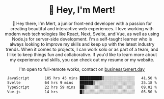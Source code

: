 <div align="center">
  <h1 align="center">👋 Hey, I'm Mert! </h1>
<p>
 🎉 Hey there, I'm Mert, a junior front-end developer with a passion for creating beautiful and interactive web experiences. I love working with modern web technologies like React, Next, Svelte, and Vue, as well as using Node.js for server-side development. I'm a self-taught learner who is always looking to improve my skills and keep up with the latest industry trends. When it comes to projects, I can work solo or as part of a team, and I like to keep things fun and collaborative. If you'd like to learn more about my experience and skills, you can check out my resume or my website.
</p>

  I'm open to full-remote works, contact on [business@mert.day](mailto:business@mert.day) 
  
<!--START_SECTION:waka-->

```txt
JavaScript       105 hrs 45 mins ██████████▒░░░░░░░░░░░░░░   41.50 %
Svelte           64 hrs 9 mins   ██████▒░░░░░░░░░░░░░░░░░░   25.18 %
TypeScript       22 hrs 59 mins  ██▒░░░░░░░░░░░░░░░░░░░░░░   09.02 %
Vue.js           14 hrs          █▒░░░░░░░░░░░░░░░░░░░░░░░   05.50 %
```

<!--END_SECTION:waka-->
